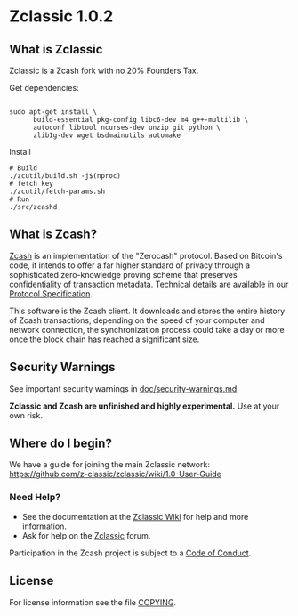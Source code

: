 Zclassic 1.0.2
==============

What is Zclassic
----------------
Zclassic is a Zcash fork with no 20% Founders Tax.

Get dependencies:
```{r, engine='bash'}

sudo apt-get install \
      build-essential pkg-config libc6-dev m4 g++-multilib \
      autoconf libtool ncurses-dev unzip git python \
      zlib1g-dev wget bsdmainutils automake
```

Install
```{r, engine='bash'}
# Build
./zcutil/build.sh -j$(nproc)
# fetch key
./zcutil/fetch-params.sh
# Run
./src/zcashd
```


What is Zcash?
--------------

[Zcash](https://z.cash/) is an implementation of the "Zerocash" protocol.
Based on Bitcoin's code, it intends to offer a far higher standard of privacy
through a sophisticated zero-knowledge proving scheme that preserves
confidentiality of transaction metadata. Technical details are available
in our [Protocol Specification](https://github.com/zcash/zips/raw/master/protocol/protocol.pdf).

This software is the Zcash client. It downloads and stores the entire history
of Zcash transactions; depending on the speed of your computer and network
connection, the synchronization process could take a day or more once the
block chain has reached a significant size.

Security Warnings
-----------------

See important security warnings in
[doc/security-warnings.md](doc/security-warnings.md).

**Zclassic and Zcash are unfinished and highly experimental.** Use at your own risk.

Where do I begin?
-----------------
We have a guide for joining the main Zclassic network:
https://github.com/z-classic/zclassic/wiki/1.0-User-Guide

### Need Help?

* See the documentation at the [Zclassic Wiki](https://github.com/z-classic/zclassic/wiki)
  for help and more information.
* Ask for help on the [Zclassic](http://zcltalk.tech/index.php) forum.

Participation in the Zcash project is subject to a
[Code of Conduct](code_of_conduct.md).

License
-------

For license information see the file [COPYING](COPYING).
